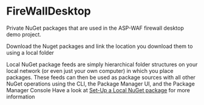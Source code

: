 # FireWallDesktop
Private NuGet packages that are used in the ASP-WAF firewall desktop demo project.

Download the Nuget packages and link the location you download them to using a local folder

Local NuGet package feeds are simply hierarchical folder structures on your local network (or even just your own computer) in which you place packages. These feeds can then be used as package sources with all other NuGet operations using the CLI, the Package Manager UI, and the Package Manager Console
Have a look at [Set-Up a Local NuGet package](https://www.codemag.com/article/1301101/The-Simplest-Thing-Possible-A-File-Directory-based-NuGet-Feed) for more information
